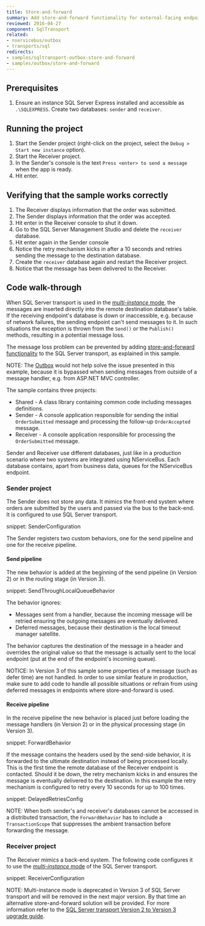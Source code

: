 ```yaml
---
title: Store-and-forward
summary: Add store-and-forward functionality for external-facing endpoints.
reviewed: 2016-04-27
component: SqlTransport
related:
- nservicebus/outbox
- transports/sql
redirects:
- samples/sqltransport-outbox-store-and-forward
- samples/outbox/store-and-forward
---
```



## Prerequisites

 1. Ensure an instance SQL Server Express installed and accessible as `.\SQLEXPRESS`. Create two databases: `sender` and `receiver`.


## Running the project

 1. Start the Sender project (right-click on the project, select the `Debug > Start new instance` option).
 1. Start the Receiver project.
 1. In the Sender's console is the text `Press <enter> to send a message` when the app is ready.
 1. Hit enter.


## Verifying that the sample works correctly

 1. The Receiver displays information that the order was submitted.
 1. The Sender displays information that the order was accepted.
 1. Hit enter in the Receiver console to shut it down.
 1. Go to the SQL Server Management Studio and delete the `receiver` database.
 1. Hit enter again in the Sender console
 1. Notice the retry mechanism kicks in after a 10 seconds and retries sending the message to the destination database.
 1. Create the `receiver` database again and restart the Receiver project.
 1. Notice that the message has been delivered to the Receiver.


## Code walk-through

When SQL Server transport is used in the [*multi-instance* mode](/transports/sql/deployment-options.md#modes-overview-multi-instance), the messages are inserted directly into the remote destination database's table. If the receiving endpoint's database is down or inaccessible, e.g. because of network failures, the sending endpoint can't send messages to it. In such situations the exception is thrown from the `Send()` or the `Publish()` methods, resulting in a potential message loss.

The message loss problem can be prevented by adding [store-and-forward functionality](/nservicebus/architecture/principles.md#messaging-versus-rpc-store-and-forward-messaging) to the SQL Server transport, as explained in this sample.

NOTE: The [Outbox](/nservicebus/outbox/) would not help solve the issue presented in this example, because it is bypassed when sending messages from outside of a message handler, e.g. from ASP.NET MVC controller.

The sample contains three projects:

 * Shared - A class library containing common code including messages definitions.
 * Sender - A console application responsible for sending the initial `OrderSubmitted` message and processing the follow-up `OrderAccepted` message.
 * Receiver - A console application responsible for processing the `OrderSubmitted` message.

Sender and Receiver use different databases, just like in a production scenario where two systems are integrated using NServiceBus. Each database contains, apart from business data, queues for the NServiceBus endpoint.


### Sender project

The Sender does not store any data. It mimics the front-end system where orders are submitted by the users and passed via the bus to the back-end. It is configured to use SQL Server transport.

snippet: SenderConfiguration

The Sender registers two custom behaviors, one for the send pipeline and one for the receive pipeline.


#### Send pipeline

The new behavior is added at the beginning of the send pipeline (in Version 2) or in the routing stage (in Version 3).

snippet: SendThroughLocalQueueBehavior

The behavior ignores:

 * Messages sent from a handler, because the incoming message will be retried ensuring the outgoing messages are eventually delivered.
 * Deferred messages, because their destination is the local timeout manager satellite.

The behavior captures the destination of the message in a header and overrides the original value so that the message is actually sent to the local endpoint (put at the end of the endpoint's incoming queue).

NOTICE: In Version 3 of this sample some properties of a message (such as defer time) are not handled. In order to use similar feature in production, make sure to add code to handle all possible situations or refrain from using deferred messages in endpoints where store-and-forward is used.


#### Receive pipeline

In the receive pipeline the new behavior is placed just before loading the message handlers (in Version 2) or in the physical processing stage (in Version 3).

snippet: ForwardBehavior

If the message contains the headers used by the send-side behavior, it is forwarded to the ultimate destination instead of being processed locally. This is the first time the remote database of the Receiver endpoint is contacted. Should it be down, the retry mechanism kicks in and ensures the message is eventually delivered to the destination. In this example the retry mechanism is configured to retry every 10 seconds for up to 100 times.

snippet: DelayedRetriesConfig

NOTE: When both sender's and receiver's databases cannot be accessed in a distributed transaction, the `ForwardBehavior` has to include a `TransactionScope` that suppresses the ambient transaction before forwarding the message.


### Receiver project

The Receiver mimics a back-end system. The following code configures it to use the [*multi-instance* mode](/transports/sql/deployment-options.md#modes-overview-multi-instance) of the SQL Server transport.

snippet: ReceiverConfiguration

NOTE: Multi-instance mode is deprecated in Version 3 of SQL Server transport and will be removed in the next major version. By that time an alternative store-and-forward solution will be provided. For more information refer to the [SQL Server transport Version 2 to Version 3 upgrade guide](/transports/upgrades/sqlserver-2to3.md#namespace-changes-multi-instance-support).
